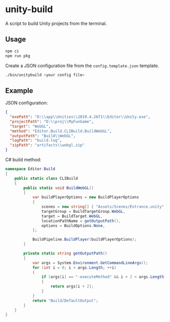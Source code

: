 # unity-build

A script to build Unity projects from the terminal.

## Usage

```bash
npm ci
npm run pkg
```

Create a JSON configuration file from the `config.template.json` template.

```bash
./bin/unitybuild <your config file>
```

## Example

JSON configuration:

```json
{
  "exePath": "D:\\app\\Unities\\2019.4.26f1\\Editor\\Unity.exe",
  "projectPath": "D:\\proj\\MyFunGame",
  "target": "WebGL",
  "method": "Editor.Build.CLIBuild.BuildWebGL",
  "outputPath": "Build\\WebGL",
  "logPath": "build.log",
  "zipPath": "artifacts\\webgl.zip"
}
```

C# build method:

```csharp
namespace Editor.Build
{
    public static class CLIBuild
    {
        public static void BuildWebGL()
        {
            var buildPlayerOptions = new BuildPlayerOptions
            {
                scenes = new string[] { "Assets/Scenes/Entrance.unity" },
                targetGroup = BuildTargetGroup.WebGL,
                target = BuildTarget.WebGL,
                locationPathName = getOutputPath(),
                options = BuildOptions.None,
            };

            BuildPipeline.BuildPlayer(buildPlayerOptions);
        }

        private static string getOutputPath()
        {
            var args = System.Environment.GetCommandLineArgs();
            for (int i = 0; i < args.Length; ++i)
            {
                if (args[i] == "-executeMethod" && i + 2 < args.Length)
                {
                    return args[i + 2];
                }
            }
            return "Build/DefaultOutput";
        }
    }
}
```
